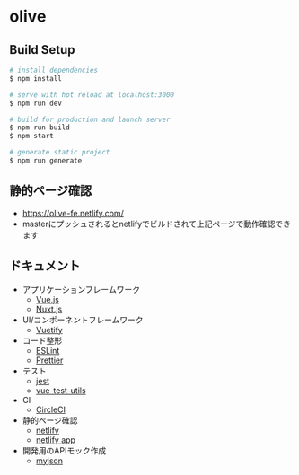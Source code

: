 # olive

## Build Setup

``` bash
# install dependencies
$ npm install

# serve with hot reload at localhost:3000
$ npm run dev

# build for production and launch server
$ npm run build
$ npm start

# generate static project
$ npm run generate
```

## 静的ページ確認
* https://olive-fe.netlify.com/
* masterにプッシュされるとnetlifyでビルドされて上記ページで動作確認できます

## ドキュメント
* アプリケーションフレームワーク
  * [Vue.js](https://jp.vuejs.org/index.html)
  * [Nuxt.js](https://ja.nuxtjs.org/)
* UI/コンポーネントフレームワーク
  * [Vuetify](https://vuetifyjs.com/ja/)
* コード整形
  * [ESLint](https://eslint.org/)
  * [Prettier](https://prettier.io/)
* テスト
  * [jest](https://vue-test-utils.vuejs.org/ja/guides/testing-single-file-components-with-jest.html)
  * [vue-test-utils](https://vue-test-utils.vuejs.org/ja/)
* CI
  * [CircleCI](https://circleci.com/gh/egg-system/olive-front)
* 静的ページ確認
  * [netlify](https://www.netlify.com/)
  * [netlify app](https://app.netlify.com/)
* 開発用のAPIモック作成
  * [myjson](http://myjson.com/)

